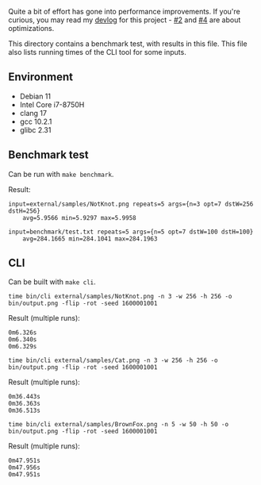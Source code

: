 Quite a bit of effort has gone into performance improvements. If you're curious, you may read my [devlog](https://www.vplesko.com/posts/wfc/devlog_0.html) for this project - [\#2](https://www.vplesko.com/posts/wfc/devlog_2.html) and [\#4](https://www.vplesko.com/posts/wfc/devlog_4.html) are about optimizations.

This directory contains a benchmark test, with results in this file. This file also lists running times of the CLI tool for some inputs.

## Environment

 - Debian 11
 - Intel Core i7-8750H
 - clang 17
 - gcc 10.2.1
 - glibc 2.31

## Benchmark test

Can be run with `make benchmark`.

Result:

```
input=external/samples/NotKnot.png repeats=5 args={n=3 opt=7 dstW=256 dstH=256}
	avg=5.9566 min=5.9297 max=5.9958

input=benchmark/test.txt repeats=5 args={n=5 opt=7 dstW=100 dstH=100}
	avg=284.1665 min=284.1041 max=284.1963
```

## CLI

Can be built with `make cli`.

```
time bin/cli external/samples/NotKnot.png -n 3 -w 256 -h 256 -o bin/output.png -flip -rot -seed 1600001001
```

Result (multiple runs):

```
0m6.326s
0m6.340s
0m6.329s
```

```
time bin/cli external/samples/Cat.png -n 3 -w 256 -h 256 -o bin/output.png -flip -rot -seed 1600001001
```

Result (multiple runs):

```
0m36.443s
0m36.363s
0m36.513s
```

```
time bin/cli external/samples/BrownFox.png -n 5 -w 50 -h 50 -o bin/output.png -flip -rot -seed 1600001001
```

Result (multiple runs):

```
0m47.951s
0m47.956s
0m47.951s
```
